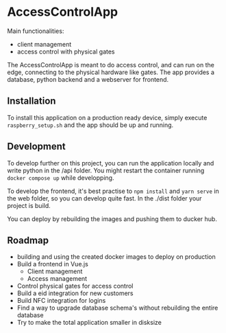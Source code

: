 # AccessControlApp

Main functionalities:
- client management
- access control with physical gates

The AccessControlApp is meant to do access control, and can run on the edge, 
connecting to the physical hardware like gates. 
The app provides a database, python backend and a webserver for frontend.



## Installation

To install this application on a production ready device, 
simply execute `raspberry_setup.sh` and the app should be up and running. 


## Development

To develop further on this project, you can run the application locally and write python in the
/api folder. You might restart the container running `docker compose up` while developping.

To develop the frontend, it's best practise to `npm install` and `yarn serve` in the web folder,
so you can develop quite fast. In the ./dist folder your project is build. 

You can deploy by rebuilding the images and pushing them to ducker hub.


## Roadmap

- building and using the created docker images to deploy on production
- Build a frontend in Vue.js
    - Client management
    - Access management
- Control physical gates for access control
- Build a eid integration for new customers
- Build NFC integration for logins
- Find a way to upgrade database schema's without rebuilding the entire database
- Try to make the total application smaller in disksize
